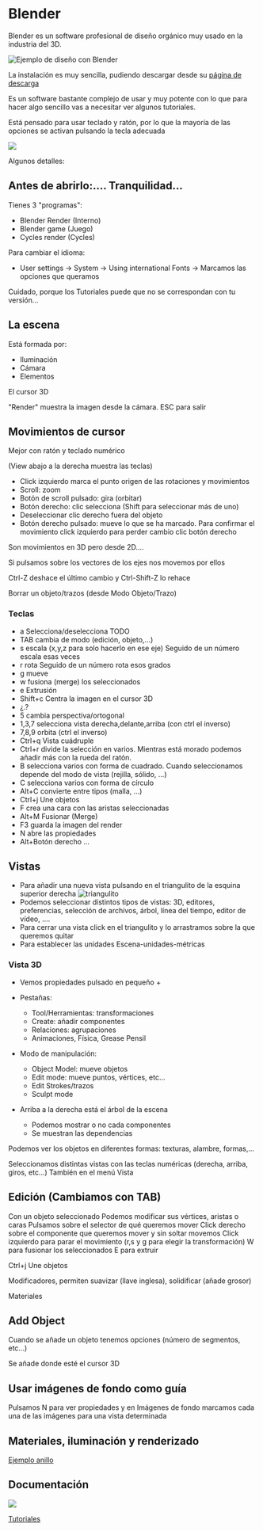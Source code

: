 # Blender

Blender es un software profesional de diseño orgánico muy usado en la industria del 3D.

![Ejemplo de diseño con Blender](https://www.blender.org/wp-content/uploads/2016/09/blender_278_splash_hires.jpg)

La instalación es muy sencilla, pudiendo descargar desde su [página de descarga](https://www.blender.org/download/)

Es un software bastante complejo de usar y muy potente con lo que para hacer algo sencillo vas a necesitar ver algunos tutoriales. 

Está pensado para usar teclado y ratón, por lo que la mayoría de las opciones se activan pulsando la tecla adecuada

![](./images/blender-infographic-1280-SM.png)

Algunos detalles:

## Antes de abrirlo:.... Tranquilidad...

Tienes 3 "programas":

* Blender Render (Interno)
* Blender game (Juego)
* Cycles render (Cycles)


Para cambiar el idioma:

* User settings -> System ->  Using international Fonts ->  Marcamos las opciones que queramos

Cuidado, porque los Tutoriales puede que no se correspondan con tu versión...


## La escena

Está formada por:

* Iluminación
* Cámara
* Elementos

El cursor 3D

"Render" muestra la imagen desde la cámara. ESC para salir


## Movimientos de cursor

Mejor con ratón y teclado numérico

(View abajo a la derecha muestra las teclas)

* Click izquierdo marca el punto origen de las rotaciones y movimientos
* Scroll: zoom
* Botón de scroll pulsado: gira (orbitar)
* Botón derecho: clic selecciona (Shift para seleccionar más de uno)
* Deseleccionar clic derecho fuera del objeto
* Botón derecho pulsado: mueve lo que se ha marcado. Para confirmar el movimiento click izquierdo para perder cambio clic botón derecho

Son movimientos en 3D pero desde 2D....

Si pulsamos sobre los vectores de los ejes nos movemos por ellos

Ctrl-Z deshace el último cambio y Ctrl-Shift-Z lo rehace

Borrar un objeto/trazos (desde Modo Objeto/Trazo)

### Teclas

* a Selecciona/deselecciona TODO
* TAB cambia de modo (edición, objeto,...)
* s escala (x,y,z para solo hacerlo en ese eje) Seguido de un número escala esas veces
* r rota Seguido de un número rota esos grados
* g mueve
* w fusiona (merge) los seleccionados
* e Extrusión
* Shift+c Centra la imagen en el cursor 3D
* ¿.?
* 5 cambia perspectiva/ortogonal
* 1,3,7 selecciona vista derecha,delante,arriba (con ctrl el inverso)
* 7,8,9 orbita (ctrl el inverso)
* Ctrl+q  Vista cuádruple
* Ctrl+r divide la selección en varios. Mientras está morado podemos añadir más con la rueda del ratón.
* B selecciona varios con forma de cuadrado. Cuando seleccionamos depende del modo de vista (rejilla, sólido, ...)
* C selecciona varios con forma de círculo
* Alt+C convierte entre tipos (malla, ...)
* Ctrl+j Une objetos
* F crea una cara con las aristas seleccionadas
* Alt+M Fusionar (Merge)
* F3 guarda la imagen del render
* N abre las propiedades
* Alt+Botón derecho ...


## Vistas

* Para añadir una nueva vista pulsando en el triangulito de la esquina superior derecha
![triangulito](https://i.stack.imgur.com/avSSx.png)
* Podemos seleccionar distintos tipos de vistas: 3D, editores, preferencias, selección de archivos, árbol, línea del tiempo, editor de vídeo, ....
* Para cerrar una vista click en el triangulito y lo arrastramos sobre la que queremos quitar
* Para establecer las unidades Escena-unidades-métricas



### Vista 3D
* Vemos propiedades pulsado en pequeño +
* Pestañas:
    * Tool/Herramientas: transformaciones
    * Create: añadir componentes
    * Relaciones: agrupaciones
    * Animaciones, Física, Grease Pensil

* Modo de manipulación:
  * Object Model: mueve objetos
  * Edit mode: mueve puntos, vértices, etc...
  * Edit Strokes/trazos
  * Sculpt mode

* Arriba a la derecha está el árbol de la escena
  * Podemos mostrar o no cada componentes
  * Se muestran las dependencias

Podemos ver los objetos en diferentes formas: texturas, alambre, formas,...

Seleccionamos distintas vistas con las teclas numéricas (derecha, arriba, giros, etc...) También en el menú Vista

## Edición (Cambiamos con TAB)

Con un objeto seleccionado
Podemos modificar sus vértices, aristas o caras
Pulsamos sobre el selector de qué queremos mover
Click derecho sobre el componente que queremos mover y sin soltar movemos
Click izquierdo para parar el movimiento (r,s y g para elegir la transformación)
W para fusionar los seleccionados
E para extruir

Ctrl+j Une objetos

Modificadores, permiten suavizar (llave inglesa), solidificar (añade grosor)

Materiales


## Add Object

Cuando se añade un objeto tenemos opciones (número de segmentos, etc...)

Se añade donde esté el cursor 3D


## Usar imágenes de fondo como guía

Pulsamos N para ver propiedades y en Imágenes de fondo marcamos cada una de las imágenes para una vista determinada

## Materiales, iluminación y renderizado

[Ejemplo anillo](https://youtu.be/zqhi8q4EGZk?t=9m17s)

## Documentación

![](./images/blender-infographic-1280-SM.png)


[Tutoriales](https://www.blender.org/support/tutorials/)

